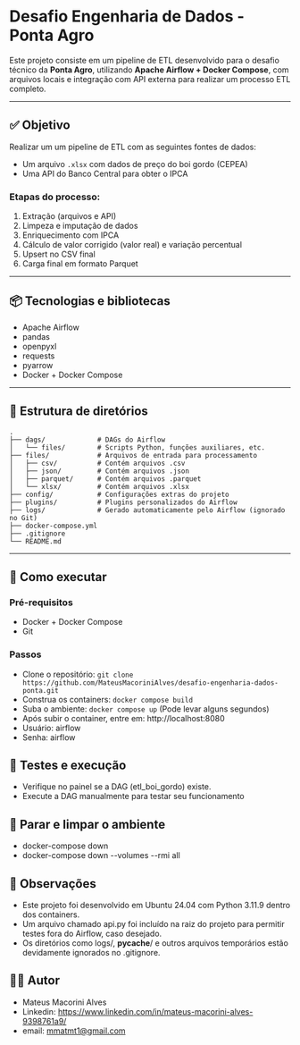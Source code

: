 # Desafio Engenharia de Dados - Ponta Agro

Este projeto consiste em um pipeline de ETL desenvolvido para o desafio técnico da **Ponta Agro**, utilizando **Apache Airflow + Docker Compose**, com arquivos locais e integração com API externa para realizar um processo ETL completo.

---

## ✅ Objetivo

Realizar um um pipeline de ETL com as seguintes fontes de dados:

- Um arquivo `.xlsx` com dados de preço do boi gordo (CEPEA)
- Uma API do Banco Central para obter o IPCA

### Etapas do processo:

1. Extração (arquivos e API)
2. Limpeza e imputação de dados
3. Enriquecimento com IPCA
4. Cálculo de valor corrigido (valor real) e variação percentual
5. Upsert no CSV final
6. Carga final em formato Parquet

---

## 📦 Tecnologias e bibliotecas
- Apache Airflow
- pandas
- openpyxl
- requests
- pyarrow
- Docker + Docker Compose

---

## 📂 Estrutura de diretórios
```
.
├── dags/             # DAGs do Airflow
│   └── files/        # Scripts Python, funções auxiliares, etc.
├── files/            # Arquivos de entrada para processamento
│   ├── csv/          # Contém arquivos .csv
│   ├── json/         # Contém arquivos .json
│   ├── parquet/      # Contém arquivos .parquet
│   └── xlsx/         # Contém arquivos .xlsx
├── config/           # Configurações extras do projeto
├── plugins/          # Plugins personalizados do Airflow
├── logs/             # Gerado automaticamente pelo Airflow (ignorado no Git)
├── docker-compose.yml
├── .gitignore
└── README.md
```
---

## 🚀 Como executar

### Pré-requisitos

- Docker + Docker Compose
- Git

### Passos
- Clone o repositório: ```git clone https://github.com/MateusMacoriniAlves/desafio-engenharia-dados-ponta.git```
- Construa os containers: ```docker compose build```
- Suba o ambiente: ```docker compose up``` (Pode levar alguns segundos)
- Após subir o container, entre em: http://localhost:8080
- Usuário: airflow
- Senha: airflow

## 🧪 Testes e execução
- Verifique no painel se a DAG (etl_boi_gordo) existe.
- Execute a DAG manualmente para testar seu funcionamento

## 🧹 Parar e limpar o ambiente
- docker-compose down
- docker-compose down --volumes --rmi all

## 📌 Observações
- Este projeto foi desenvolvido em Ubuntu 24.04 com Python 3.11.9 dentro dos containers.
- Um arquivo chamado api.py foi incluído na raiz do projeto para permitir testes fora do Airflow, caso desejado.
- Os diretórios como logs/, __pycache__/ e outros arquivos temporários estão devidamente ignorados no .gitignore.

## 👨‍💻 Autor
- Mateus Macorini Alves
- Linkedin: https://www.linkedin.com/in/mateus-macorini-alves-9398761a9/
- email: mmatmt1@gmail.com